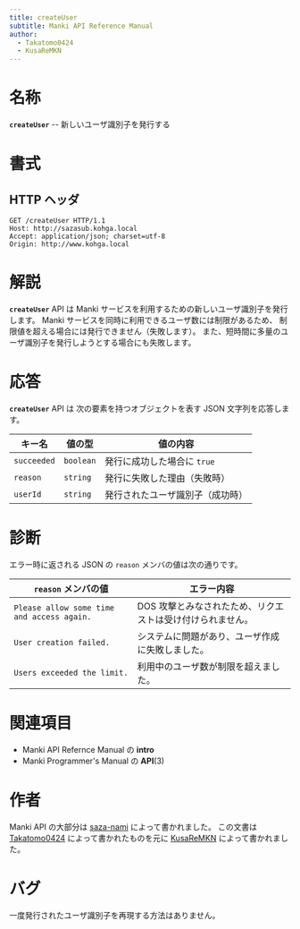 ```yaml
---
title: createUser
subtitle: Manki API Reference Manual
author:
  - Takatomo0424
  - KusaReMKN
---
```


# 名称

**`createUser`** -- 新しいユーザ識別子を発行する

# 書式

## HTTP ヘッダ

```http
GET /createUser HTTP/1.1
Host: http://sazasub.kohga.local
Accept: application/json; charset=utf-8
Origin: http://www.kohga.local
```

# 解説

**`createUser`** API は
Manki サービスを利用するための新しいユーザ識別子を発行します。
Manki サービスを同時に利用できるユーザ数には制限があるため、
制限値を超える場合には発行できません（失敗します）。
また、短時間に多量のユーザ識別子を発行しようとする場合にも失敗します。

# 応答

**`createUser`** API は
次の要素を持つオブジェクトを表す JSON 文字列を応答します。

| キー名      | 値の型    | 値の内容                         |
| ----------- | --------- | -------------------------------- |
| `succeeded` | `boolean` | 発行に成功した場合に `true`      |
| `reason`    | `string`  | 発行に失敗した理由（失敗時）     |
| `userId`    | `string`  | 発行されたユーザ識別子（成功時） |

# 診断

エラー時に返される JSON の `reason` メンバの値は次の通りです。

| `reason` メンバの値                        | エラー内容                                                 |
| ------------------------------------------ | ---------------------------------------------------------- |
| `Please allow some time and access again.` | DOS 攻撃とみなされたため、リクエストは受け付けられません。 |
| `User creation failed.`                    | システムに問題があり、ユーザ作成に失敗しました。           |
| `Users exceeded the limit.`                | 利用中のユーザ数が制限を超えました。                       |

# 関連項目

- Manki API Refernce Manual の **intro**
- Manki Programmer's Manual の **API**(3)

# 作者

Manki API の大部分は [saza-nami][saza-nami] によって書かれました。
この文書は [Takatomo0424][takatomo0424] によって書かれたものを元に
[KusaReMKN][kusaremkn] によって書かれました。

# バグ

一度発行されたユーザ識別子を再現する方法はありません。

[saza-nami]: https://github.com/saza-nami
[takatomo0424]: https://github.com/Takatomo0424
[kusaremkn]: https://github.com/KusaReMKN
